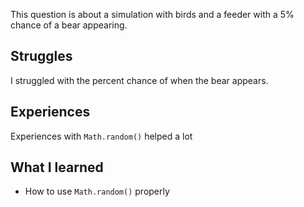 This question is about a simulation with birds and a feeder with a 5% chance of a bear appearing.
## Struggles
I struggled with the percent chance of when the bear appears.
## Experiences
Experiences with `Math.random()` helped a lot
## What I learned
- How to use `Math.random()` properly
